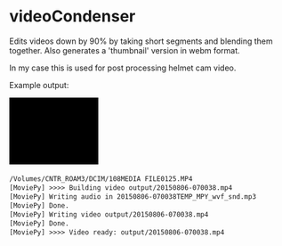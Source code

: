 # videoCondenser
Edits videos down by 90% by taking short segments and blending them together.  Also generates a 'thumbnail' version in webm format. 

In my case this is used for post processing helmet cam video. 

Example output:

![Example Thumbnail Video](/images/ted_rosling_third_world_stats.mp4.gif?raw=true "Example Thumbnail Video")

```
/Volumes/CNTR_ROAM3/DCIM/108MEDIA FILE0125.MP4
[MoviePy] >>>> Building video output/20150806-070038.mp4
[MoviePy] Writing audio in 20150806-070038TEMP_MPY_wvf_snd.mp3
[MoviePy] Done.
[MoviePy] Writing video output/20150806-070038.mp4
[MoviePy] Done.
[MoviePy] >>>> Video ready: output/20150806-070038.mp4
```

